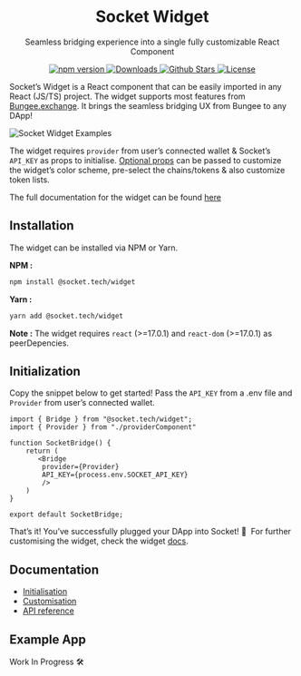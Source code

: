 <p align="center" style="align: center">
    <h1 align="center">Socket Widget</h1>
    <p align="center">Seamless bridging experience into a single fully customizable React Component</p>
    <p align="center" style="align: center;"> 
        <a href="https://www.npmjs.com/package/@socket.tech/widget">
            <img src="https://img.shields.io/npm/v/@socket.tech/widget" alt="npm version"/>
        </a>
        <a href="https://npmtrends.com/@socket.tech/widget">
            <img src="https://img.shields.io/npm/dm/@socket.tech/widget" alt="Downloads" />
        </a>
        <a href="https://github.com/SocketDotTech/widget/stargazers">
            <img src="https://img.shields.io/github/stars/SocketDotTech/widget" alt="Github Stars" />
        </a>
        <a href="https://github.com/SocketDotTech/widget/blob/main/license">
            <img src="https://img.shields.io/github/license/SocketDotTech/widget" alt="License">
        </a>
    </p>
</p>

Socket’s Widget is a React component that can be easily imported in any React (JS/TS) project. The widget supports most features from [Bungee.exchange](https://bungee.exchange/). It brings the seamless bridging UX from Bungee to any DApp!

![Socket Widget Examples](https://user-images.githubusercontent.com/20141508/180801529-49be06cd-1850-484b-979b-f694aeaa9285.png)

The widget requires `provider` from user’s connected wallet & Socket’s `API_KEY` as props to initialise. [Optional props](https://www.notion.so/Socket-Widget-Docs-b905871870e343c6833169ebbd356790) can be passed to customize the widget’s color scheme, pre-select the chains/tokens & also customize token lists.

The full documentation for the widget can be found [here](https://www.notion.so/Socket-Widget-Docs-b905871870e343c6833169ebbd356790)

## Installation

The widget can be installed via NPM or Yarn.

**NPM :**

```bash
npm install @socket.tech/widget
```

**Yarn :**

```bash
yarn add @socket.tech/widget
```

**Note :** The widget requires `react` (>=17.0.1) and `react-dom` (>=17.0.1) as peerDepencies.

## Initialization 

Copy the snippet below to get started! Pass the `API_KEY` from a .env file and `Provider` from user’s connected wallet.

```tsx
import { Bridge } from "@socket.tech/widget";
import { Provider } from "./providerComponent"

function SocketBridge() {
    return (    
       <Bridge
		provider={Provider}
		API_KEY={process.env.SOCKET_API_KEY} 
		/>
    )
}

export default SocketBridge;
```

That’s it! You’ve successfully plugged your DApp into Socket! 🔌  For further customising the widget, check the widget [docs](https://www.notion.so/Socket-Widget-Docs-b905871870e343c6833169ebbd356790).

## Documentation

- [Initialisation](https://www.notion.so/Socket-Widget-Docs-b905871870e343c6833169ebbd356790)
- [Customisation](https://www.notion.so/Socket-Widget-Docs-b905871870e343c6833169ebbd356790)
- [API reference](https://www.notion.so/Socket-Widget-Docs-b905871870e343c6833169ebbd356790)

## Example App

Work In Progress 🛠
